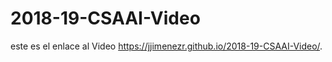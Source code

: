 # 2018-19-CSAAI-Video
este es el enlace al Video
 https://jjimenezr.github.io/2018-19-CSAAI-Video/. 
